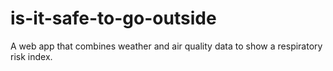 # is-it-safe-to-go-outside
A web app that combines weather and air quality data to show a respiratory risk index.
